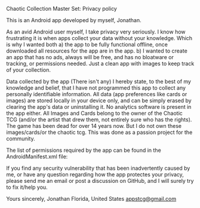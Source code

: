 Chaotic Collection Master Set: Privacy policy

This is an Android app developed by myself, Jonathan.

As an avid Android user myself, I take privacy very seriously. I know how frustrating it is when apps collect your data without your knowledge. Which is why I wanted both a) the app to be fully functional offline, once downloaded all resources for the app are in the app. b) I wanted to create an app that has no ads, always will be free, and has no bloatware or tracking, or permissions needed. Just a clean app with images to keep track of your collection.

Data collected by the app (There isn't any)
I hereby state, to the best of my knowledge and belief, that I have not programmed this app to collect any personally identifiable information. All data (app preferences like cards or images) are stored locally in your device only, and can be simply erased by clearing the app's data or uninstalling it. No analytics software is present in the app either.
All Images and Cards belong to the owner of the Chaotic TCG (and/or the artist that drew them, not entirely sure who has the rights). The game has been dead for over 14 years now. But I do not own these images/cards/or the chaotic tcg. This was done as a passion project for the community.

The list of permissions required by the app can be found in the AndroidManifest.xml file:


If you find any security vulnerability that has been inadvertently caused by me, or have any question regarding how the app protectes your privacy, please send me an email or post a discussion on GitHub, and I will surely try to fix it/help you.

Yours sincerely,
Jonathan
Florida, United States
appstcg@gmail.com
